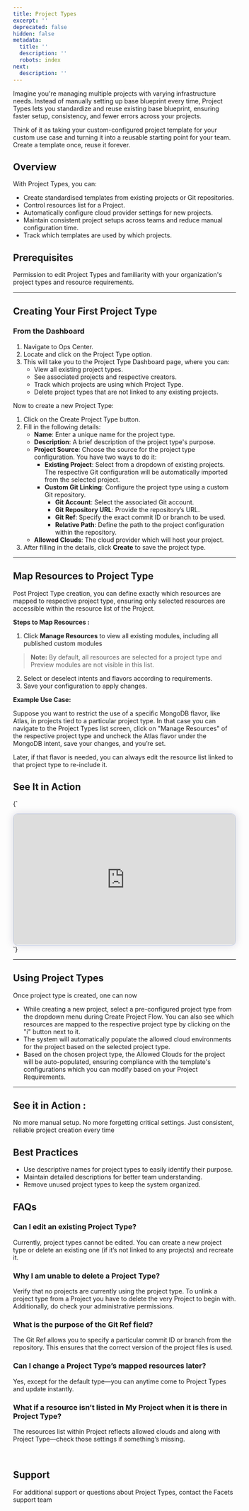 ```yaml
---
title: Project Types
excerpt: ''
deprecated: false
hidden: false
metadata:
  title: ''
  description: ''
  robots: index
next:
  description: ''
---
```

Imagine you're managing multiple projects with varying infrastructure needs. Instead of manually setting up base blueprint every time, Project Types lets you standardize and reuse existing base blueprint, ensuring faster setup, consistency, and fewer errors across your projects.

Think of it as taking your custom-configured project template for your custom use case and turning it into a reusable starting point for your team. Create a template once, reuse it forever.

## Overview

With Project Types, you can:

* Create standardised templates from existing projects or Git repositories.
* Control resources list for a Project.
* Automatically configure cloud provider settings for new projects.
* Maintain consistent project setups across teams and reduce manual configuration time.
* Track which templates are used by which projects.

## Prerequisites

Permission to edit Project Types and familiarity with your organization's project types and resource requirements.

***

## Creating Your First Project Type

### From the Dashboard

1. Navigate to Ops Center.
2. Locate and click on the Project Type option.
3. This will take you to the Project Type Dashboard page, where you can:
   * View all existing project types.
   * See associated projects and respective creators.
   * Track which projects are using which Project Type.
   * Delete project types that are not linked to any existing projects.

Now to create a new Project Type:

1. Click on the Create Project Type button.
2. Fill in the following details:
   * **Name**: Enter a unique name for the project type.
   * **Description**: A brief description of the project type's purpose.
   * **Project Source**: Choose the source for the project type configuration. You have two ways to do it:
     * **Existing Project**: Select from a dropdown of existing projects. The respective Git configuration will be automatically imported from the selected project.
     * **Custom Git Linking**: Configure the project type using a custom Git repository.
       * **Git Account**: Select the associated Git account.
       * **Git Repository URL**: Provide the repository’s URL.
       * **Git Ref**: Specify the exact commit ID or branch to be used.
       * **Relative Path**: Define the path to the project configuration within the repository.
   * **Allowed Clouds**: The cloud provider which will host your project.
3. After filling in the details, click **Create** to save the project type.

***

## Map Resources to Project Type

Post Project Type creation, you can define exactly which resources are mapped to respective project type, ensuring only selected resources are accessible within the resource list of the Project.

**Steps to Map Resources :**

1. Click **Manage Resources** to view all existing modules, including all published custom modules

> **Note:** By default, all resources are selected for a project type and Preview modules are not visible in this list.

2. Select or deselect intents and flavors according to requirements.
3. Save your configuration to apply changes.

**Example Use Case:**

Suppose you want to restrict the use of a specific MongoDB flavor, like Atlas, in projects tied to a particular project type. In that case you can navigate to the Project Types list screen, click on "Manage Resources" of the respective project type and uncheck the Atlas flavor under the MongoDB intent, save your changes, and you’re set. 

Later, if that flavor is needed, you can always edit the resource list linked to that project type to re-include it.

## See It in Action

<HTMLBlock>{`
<div>
  <script async src="https://js.storylane.io/js/v2/storylane.js"></script>
  <div class="sl-embed" style="position:relative;padding-bottom:calc(54.03% + 25px);width:100%;height:0;transform:scale(1)">
    <iframe loading="lazy" class="sl-demo" src="https://app.storylane.io/demo/kcwmhync3cvt?embed=inline" name="sl-embed" allow="fullscreen" allowfullscreen style="position:absolute;top:0;left:0;width:100%!important;height:100%!important;border:1px solid rgba(63,95,172,0.35);box-shadow: 0px 0px 18px rgba(26, 19, 72, 0.15);border-radius:10px;box-sizing:border-box;"></iframe>
  </div>
</div>
`}</HTMLBlock>

***

## Using Project Types

Once project type is created, one can now

* While creating a new project, select a pre-configured project type from the dropdown menu during Create Project Flow. You can also see which resources are mapped to the respective project type by clicking on the "i" button next to it.
* The system will automatically populate the allowed cloud environments for the project based on the selected project type. 
* Based on the chosen project type, the Allowed Clouds for the project will be auto-populated, ensuring compliance with the template's configurations which you can modify based on your Project Requirements.

***

## See it in Action :

<Embed url="https://app.storylane.io/demo/0efoota7qnbj" title="Projects | Jan 8 4:34 PM" favicon="https://app.storylane.io/favicon.ico" image="https://app-pages.storylane.io/company/company_8c4ce947-95e7-4f47-ab9c-89edf23fd0e3/project/project_1fea70b1-fe23-4c10-9216-2676583c69f2/preview.gif" provider="app.storylane.io" href="https://app.storylane.io/demo/0efoota7qnbj" typeOfEmbed="jsfiddle" html="%3Ciframe%20class%3D%22embedly-embed%22%20src%3D%22%2F%2Fcdn.embedly.com%2Fwidgets%2Fmedia.html%3Fsrc%3Dhttps%253A%252F%252Fapp.storylane.io%252Fdemo%252F0efoota7qnbj%26display_name%3DStorylane%26url%3Dhttps%253A%252F%252Fapp.storylane.io%252Fdemo%252F0efoota7qnbj%26image%3Dhttps%253A%252F%252Fapp-pages.storylane.io%252Fcompany%252Fcompany_8c4ce947-95e7-4f47-ab9c-89edf23fd0e3%252Fproject%252Fproject_1fea70b1-fe23-4c10-9216-2676583c69f2%252Fpreview.gif%26type%3Dtext%252Fhtml%26schema%3Dstorylane%22%20width%3D%22750%22%20height%3D%22431%22%20scrolling%3D%22no%22%20title%3D%22Storylane%20embed%22%20frameborder%3D%220%22%20allow%3D%22autoplay%3B%20fullscreen%3B%20encrypted-media%3B%20picture-in-picture%3B%22%20allowfullscreen%3D%22true%22%3E%3C%2Fiframe%3E" />

No more manual setup. No more forgetting critical settings. Just consistent, reliable project creation every time

## Best Practices

* Use descriptive names for project types to easily identify their purpose.
* Maintain detailed descriptions for better team understanding.
* Remove unused project types to keep the system organized.

## FAQs

### Can I edit an existing Project Type?

Currently, project types cannot be edited. You can create a new project type or delete an existing one (if it’s not linked to any projects) and recreate it.

### Why I am unable to delete a Project Type?

Verify that no projects are currently using the project type. To unlink a project type from a Project you have to delete the very Project to begin with. Additionally, do check your administrative permissions.

### What is the purpose of the Git Ref field?

The Git Ref allows you to specify a particular commit ID or branch from the repository. This ensures that the correct version of the project files is used. 

### Can I change a Project Type’s mapped resources later?

Yes, except for the default type—you can anytime come to Project Types and update instantly.  

### What if a resource isn’t listed in My Project when it is there in Project Type?

The resources list within Project reflects allowed clouds and along with Project Type—check those settings if something’s missing.

<br />

## Support

For additional support or questions about Project Types, contact the Facets support team
